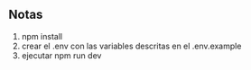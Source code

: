 ## Notas

1. npm install 
2. crear el .env con las variables descritas en el .env.example
3. ejecutar npm run dev